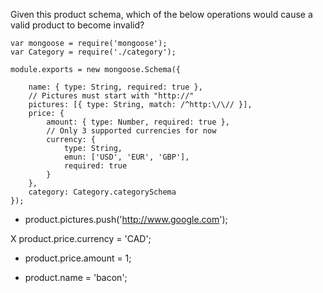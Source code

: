 Given this product schema, which of the below operations would cause a valid product to become invalid?

```
var mongoose = require('mongoose');
var Category = require('./category');

module.exports = new mongoose.Schema({
	
	name: { type: String, required: true },
	// Pictures must start with "http://"
	pictures: [{ type: String, match: /^http:\/\// }],
	price: {
		amount: { type: Number, required: true },
		// Only 3 supported currencies for now
		currency: {
			type: String,
			emun: ['USD', 'EUR', 'GBP'],
			required: true
		}
	},
	category: Category.categorySchema
});
```
- product.pictures.push('http://www.google.com');

X product.price.currency = 'CAD';

- product.price.amount = 1;

- product.name = 'bacon';